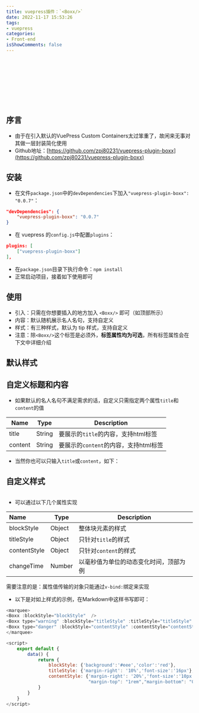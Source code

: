 ```yaml
---
title: vuepress插件：`<Boxx/>`
date: 2022-11-17 15:53:26
tags:
- vuepress
categories:
- Front-end
isShowComments: false
---
```


<div style="height: 120px">
<Boxx changeTime='1200' />
</div>

## 序言

- 由于在引入默认的VuePress Custom Containers太过笨重了，故闲来无事对其做一层封装简化使用
- Github地址：[https://github.com/zpj80231/vuepress-plugin-boxx](https://github.com/zpj80231/vuepress-plugin-boxx)

## 安装

- 在文件`package.json`中的`devDependencies`下加入`"vuepress-plugin-boxx": "0.0.7"`：

```json
"devDependencies": {
    "vuepress-plugin-boxx": "0.0.7"
}
```

- 在 vuepress 的`config.js`中配置`plugins`：

```json
plugins: [
    ["vuepress-plugin-boxx"]
],
```

- 在`package.json`目录下执行命令：`npm install`
- 正常启动项目，接着如下使用即可

## 使用

- 引入：只需在你想要插入的地方加入 `<Boxx/>` 即可（如顶部所示）
- 内容：默认随机展示名人名句，支持自定义
- 样式：有三种样式，默认为 tip 样式，支持自定义
- 注意：除`<Boxx/>`这个标签是必须外，**标签属性均为可选**，所有标签属性会在下文中详细介绍

## 默认样式

<Boxx type="tip" title="tip" content="只需一行：<code> &#60;Boxx type='tip' title='自定义' content='自定义' /> </code> " />

<Boxx type="warning" title="warning" content="只需一行：<code> &#60;Boxx type='warning' title='自定义' content='自定义' /> </code>" />

<Boxx type="danger" title="danger" content="只需一行：<code> &#60;Boxx type='danger' title='自定义' content='自定义' /> </code>" />

## 自定义标题和内容

- 如果默认的名人名句不满足需求的话，自定义只需指定两个属性`title`和`content`的值

| Name    | Type   | Description             |
| ------- | ------ | ----------------------- |
| title   | String | 要展示的`title`的内容，支持html标签   |
| content | String | 要展示的`content`的内容，支持html标签 |

- 当然你也可以只输入`title`或`content`，如下：

<Boxx type="warning" :blockStyle="title01" title="短短的 title：<code> &#60;Boxx type='warning' title='自定义' /> </code>"/>
<Boxx type="danger" :blockStyle="content01" content="更短短的 content：<code> &#60;Boxx type='danger' content='自定义' /> </code>"/>

## 自定义样式

<marquee>

<Boxx :blockStyle="blockStyle"  />
<Boxx type="warning" :blockStyle="titleStyle" :titleStyle="titleStyle" changeTime="1000" title="我是一个大大的且变化的 title"/>
<Boxx type="danger" :blockStyle="contentStyle" :contentStyle="contentStyle" content="我是一个小小的<br><marquee>content</marquee>"/>

</marquee>

- 可以通过以下几个属性实现

| Name         | Type   | Description           |
| :----------- | ------ | --------------------- |
| blockStyle   | Object | 整体块元素的样式      |
| titleStyle   | Object | 只针对`title`的样式   |
| contentStyle | Object | 只针对`content`的样式 |
| changeTime | Number | 以毫秒值为单位的动态变化时间，顶部为例 |

需要注意的是：属性值传输的对象只能通过`v-bind:`绑定来实现

- 以下是对如上样式的示例，在Markdown中这样书写即可：

```javascript
<marquee>
<Boxx :blockStyle="blockStyle"  />
<Boxx type="warning" :blockStyle="titleStyle" :titleStyle="titleStyle" changeTime="1000" title="我是一个大大的且变化的 title"/>
<Boxx type="danger" :blockStyle="contentStyle" :contentStyle="contentStyle" content="我是一个小小的<br><marquee>content</marquee>"/>
</marquee>

<script>
	export default {
		data() {
			return {
				blockStyle: {'background':'#eee','color':'red'},
                titleStyle: {'margin-right': '10%','font-size':'16px'},
                contentStyle: {'margin-right': '20%','font-size':'10px',
                               "margin-top": "1rem","margin-bottom": "0.4rem"},
			}
		}
	}
</script>
```



<script>
	export default {
		data() {
			return {
                title01: {'margin-right': '10%'},
                content01: {'margin-right': '20%'},
				blockStyle: {'background':'#eee','color':'red'},
                titleStyle: {'margin-right': '10%','font-size':'16px'},
                contentStyle: {'margin-right': '20%','font-size':'10px',
                               "margin-top": "1rem","margin-bottom": "0.4rem"},
			}
		}
	}
</script>
